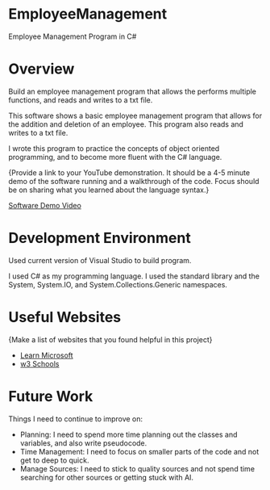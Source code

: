 # EmployeeManagement
Employee Management Program in C#
# Overview

Build an employee management program that allows the performs multiple functions, and reads and writes to a txt file.

This software shows a basic employee management program that allows for the addition and deletion of an employee.  This program also 
reads and writes to a txt file.

I wrote this program to practice the concepts of object oriented programming, and to become more fluent with the C# language.

{Provide a link to your YouTube demonstration. It should be a 4-5 minute demo of the software running and a walkthrough of the code. Focus should be on sharing what you learned about the language syntax.}

[Software Demo Video](http://youtube.link.goes.here)

# Development Environment

Used current version of Visual Studio to build program.

I used C# as my programming language.  I used the standard library and the System, System.IO, and System.Collections.Generic namespaces.

# Useful Websites

{Make a list of websites that you found helpful in this project}

- [Learn Microsoft](https://learn.microsoft.com/en-us/dotnet/api/system.io.streamwriter?view=net-7.0)
- [w3 Schools](https://www.w3schools.com/cs/cs_while_loop.php)

# Future Work

Things I need to continue to improve on:

- Planning: I need to spend more time planning out the classes and variables, and also write pseudocode.
- Time Management: I need to focus on smaller parts of the code and not get to deep to quick.
- Manage Sources: I need to stick to quality sources and not spend time searching for other sources or getting stuck with AI.
